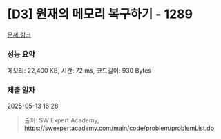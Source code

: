 # [D3] 원재의 메모리 복구하기 - 1289 

[문제 링크](https://swexpertacademy.com/main/code/problem/problemDetail.do?contestProbId=AV19AcoKI9sCFAZN) 

### 성능 요약

메모리: 22,400 KB, 시간: 72 ms, 코드길이: 930 Bytes

### 제출 일자

2025-05-13 16:28



> 출처: SW Expert Academy, https://swexpertacademy.com/main/code/problem/problemList.do